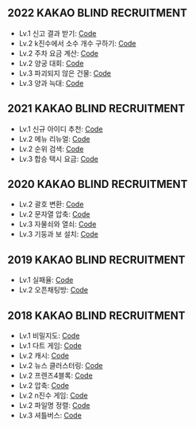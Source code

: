 ## 2022 KAKAO BLIND RECRUITMENT
* Lv.1 신고 결과 받기: [Code](/2022/ReportResult.java)
* Lv.2 k진수에서 소수 개수 구하기: [Code](/2022/PrimeNumber.java)
* Lv.2 주차 요금 계산: [Code](/2022/ParkingFeeCalculation.java)
* Lv.2 양궁 대회: [Code](/2022/ArcheryCompetition.java)
* Lv.3 파괴되지 않은 건물: [Code](/2022/UndestroyableBuilding.java)
* Lv.3 양과 늑대: [Code](/2022/SheepAndWolf.java)

## 2021 KAKAO BLIND RECRUITMENT
* Lv.1 신규 아이디 추천: [Code](/2021/RecommendNewId.java)
* Lv.2 메뉴 리뉴얼: [Code](/2021/MenuRenewal.java)
* Lv.2 순위 검색: [Code](/2021/RankSearching.java)
* Lv.3 합승 택시 요금: [Code](/2021/SharedTaxiFare.java)

## 2020 KAKAO BLIND RECRUITMENT
* Lv.2 괄호 변환: [Code](/2020/ParenthesisConversion.java)
* Lv.2 문자열 압축: [Code](/2020/StringCompression.java)
* Lv.3 자물쇠와 열쇠: [Code](/2020/LockAndKey.java)
* Lv.3 기둥과 보 설치: [Code](/2020/Installation.java)

## 2019 KAKAO BLIND RECRUITMENT
* Lv.1 실패율: [Code](/2019/FailureRate.java)
* Lv.2 오픈채팅방: [Code](/2019/OpenChattingRoom.java)

## 2018 KAKAO BLIND RECRUITMENT

* Lv.1 비밀지도: [Code](/2018/SecretMap.java)
* Lv.1 다트 게임: [Code](/2018/DartGame.java)
* Lv.2 캐시: [Code](/2018/Cache.java)
* Lv.2 뉴스 클러스터링: [Code](/2018/NewsClustering.java)
* Lv.2 프렌즈4블록: [Code](/2018/Friends4Block.java)
* Lv.2 압축: [Code](/2018/Compression.java)
* Lv.2 n진수 게임: [Code](/2018/NDecimalNumberGame.java)
* Lv.2 파일명 정렬: [Code](/2018/FileNameSort.java)
* Lv.3 셔틀버스: [Code](/2018/ShuttleBus.java)
